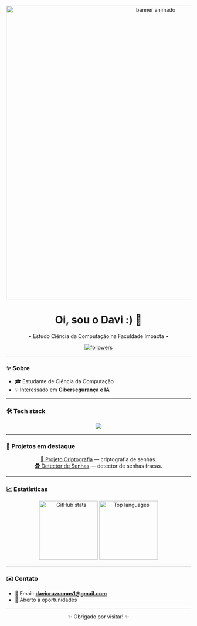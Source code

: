 <p align="center">
  <img src="https://i.giphy.com/5Zesu5VPNGJlm.webp" alt="banner animado" width="800"/>
</p>

<h1 align="center">Oi, sou o Davi :) 👋</h1>
<p align="center">• Estudo Ciência da Computação na Faculdade Impacta • </p>

<p align="center">
  <!-- Badge de seguidores -->
  <a href="https://github.com/davicruz1">
    <img alt="followers" src="https://img.shields.io/github/followers/davicruz1?style=social" />
  </a>
</p>

---

### ✨ Sobre
- 🎓 Estudante de Ciência da Computação  
- 💡 Interessado em **Cibersegurança e IA**  

---

### 🛠 Tech stack
<p align="center">
  <img src="https://img.shields.io/badge/-Python-333?style=flat-square&logo=python" />
</p>

---

### 🚀 Projetos em destaque
<p align="center">
  <a href="https://github.com/davicruz1/criptografia">🔐 Projeto Criptografia</a> — criptografia de senhas.  
  <br/>
  <a href="https://github.com/davicruz1/detector-de-senhas">🕵️ Detector de Senhas</a> — detector de senhas fracas.
</p>

---

### 📈 Estatísticas
<p align="center">
  <img alt="GitHub stats" height="160px" src="https://github-readme-stats.vercel.app/api?username=davicruz1&show_icons=true&theme=tokyonight&count_private=true" />
  <img alt="Top languages" height="160px" src="https://github-readme-stats.vercel.app/api/top-langs/?username=davicruz1&layout=compact&theme=tokyonight" />
</p>

---

### ✉️ Contato
- 📧 Email: **davicruzramos1@gmail.com**  
- 💬 Aberto à oportunidades  

---

<p align="center">✨ Obrigado por visitar! ✨</p>

